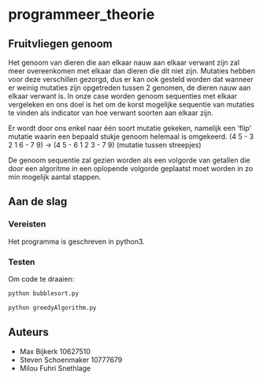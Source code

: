 # programmeer_theorie




## Fruitvliegen genoom

Het genoom van dieren die aan elkaar nauw aan elkaar verwant zijn zal meer overeenkomen met elkaar dan dieren die dit niet zijn. 
Mutaties hebben voor deze verschillen gezorgd, dus er kan ook gesteld worden dat wanneer er weinig mutaties zijn opgetreden tussen 2 
genomen, de dieren nauw aan elkaar verwant is. In onze case worden genoom sequenties met elkaar vergeleken en ons doel is het om de korst
mogelijke sequentie van mutaties te vinden als indicator van hoe verwant soorten aan elkaar zijn.

Er wordt door ons enkel naar één soort mutatie gekeken, namelijk een 'flip' mutatie waarin een bepaald stukje genoom helemaal is 
omgekeerd. (4 5 - 3 2 1 6 - 7 9) -> (4 5 - 6 1 2 3 - 7 9) (mutatie tussen streepjes)

De genoom sequentie zal gezien worden als een volgorde van getallen die door een algoritme in een oplopende volgorde geplaatst moet worden in
zo min mogelijk aantal stappen.

## Aan de slag
### Vereisten
Het programma is geschreven in python3.
### Testen
Om code te draaien:
```python
python bubblesort.py
```
```python
python greedyAlgorithm.py
```

## Auteurs
* Max Bijkerk 10627510
* Steven Schoenmaker 10777679
* Milou Fuhri Snethlage
